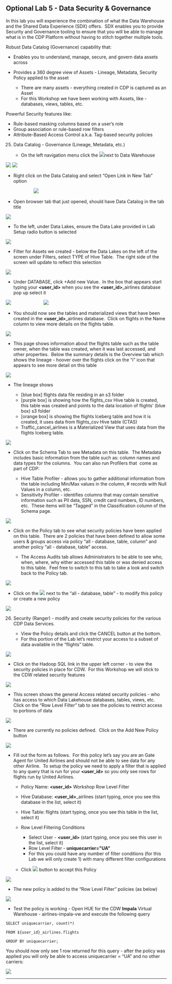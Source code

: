 ## Optional Lab 5 - Data Security & Governance 

In this lab you will experience the combination of what the Data Warehouse and the Shared Data Experience (SDX) offers.  SDX enables you to provide Security and Governance tooling to ensure that you will be able to manage what is in the CDP Platform without having to stitch together multiple tools.

Robust Data Catalog (Governance) capability that:

- Enables you to understand, manage, secure, and govern data assets across

- Provides a 360 degree view of Assets - Lineage, Metadata, Security Policy applied to the asset

  - There are many assets - everything created in CDP is captured as an Asset
  - For this Workshop we have been working with Assets, like - databases, views, tables, etc. 

Powerful Security features like:

- Rule-based masking columns based on a user’s role 
- Group association or rule-based row filters
- Attribute-Based Access Control a.k.a. Tag-based security policies

25. Data Catalog - Governance (Lineage, Metadata, etc.)

    - On the left navigation menu click the ![](images/242.png)next to Data Warehouse

![](images/242.png) ![](images/244.png)

- Right click on the Data Catalog and select “Open Link in New Tab” option

                      ![](images/245.png)

- Open browser tab that just opened, should have Data Catalog in the tab title

![](images/246.png)

- To the left, under Data Lakes, ensure the Data Lake provided in Lab Setup radio button is selected

![](images/247.png)

- Filter for Assets we created - below the Data Lakes on the left of the screen under Filters, select TYPE of Hive Table.  The right side of the screen will update to reflect this selection

![](images/248.png)

- Under DATABASE, click +Add new Value.  In the box that appears start typing your **\<user\_id>** when you see the **\<user\_id>**\_airlines database pop up select it

![](images/249.png)                          ![](images/250.png)

- You should now see the tables and materialized views that have been created in the **\<user\_id>**\_airlines database.  Click on flights in the Name column to view more details on the flights table.

![](images/251.png)

- This page shows information about the flights table such as the table owner, when the table was created, when it was last accessed, and other properties.  Below the summary details is the Overview tab which shows the lineage - hoover over the flights click on the “i” icon that appears to see more detail on this table

![](images/252.png)

- The lineage shows 

  - \[blue box] flights data file residing in an s3 folder
  - \[purple box] is showing how the flights\_csv Hive table is created, this table was created and points to the data location of flights’ (blue box) s3 folder 
  - \[orange box] is showing the flights Iceberg table and how it is created, it uses data from flights\_csv Hive table (CTAS) 
  - Traffic\_cancel\_airlines is a Materialized View that uses data from the flights Iceberg table.

![](images/253.png)

- Click on the Schema Tab to see Metadata on this table.  The Metadata includes basic information from the table such as: column names and data types for the columns.  You can also run Profilers that  come as part of CDP:

  - Hive Table Profiler - allows you to gather additional information from the table including Min/Max values in the column, # records with Null Values in a column, etc.
  - Sensitivity Profiler - identifies columns that may contain sensitive information such as PII data, SSN, credit card numbers, ID numbers, etc.  These items will be “Tagged” in the Classification column of the Schema page.

![](images/254.png)

- Click on the Policy tab to see what security policies have been applied on this table.  There are 2 policies that have been defined to allow some users & groups access via policy “all - database, table, column” and another policy “all - database, table” access.

  - The Access Audits tab allows Administrators to be able to see who, when, where, why either accessed this table or was denied access to this table.  Feel free to switch to this tab to take a look and switch back to the Policy tab.

![](images/255.png)

- Click on the ![](images/256.png) next to the “all - database, table” - to modify this policy or create a new policy

![](images/256.png)

26. Security (Ranger) - modify and create security policies for the various CDP Data Services.

    - View the Policy details and click the CANCEL button at the bottom.
    - For this portion of the Lab let’s restrict your access to a subset of data available in the “flights” table.

![](images/258.png)

- Click on the Hadoop SQL link in the upper left corner - to view the security policies in place for CDW.  For this Workshop we will stick to the CDW related security features

![](images/259.png)

- This screen shows the general Access related security policies - who has access to which Data Lakehouse databases, tables, views, etc.  Click on the “Row Level Filter” tab to see the policies to restrict access to portions of data

![](images/260.png)

- There are currently no policies defined.  Click on the Add New Policy button

![](images/261.png)

- Fill out the form as follows.  For this policy let’s say you are an Gate Agent for United Airlines and should not be able to see data for any other Airline.  To setup the policy we need to apply a filter that is applied to any query that is run for your **\<user\_id>** so you only see rows for flights run by United Airlines.

  - Policy Name: **\<user\_id>** Workshop Row Level Filter

  - Hive Database: **\<user\_id>**\_airlines (start typing, once you see this database in the list, select it)

  - Hive Table: flights (start typing, once you see this table in the list, select it)

  - Row Level Filtering Conditions

    - Select User - **\<user\_id>** (start typing, once you see this user in the list, select it)
    - Row Level Filter - **uniquecarrier="UA"**
    - For this you could have any number of filter conditions (for this Lab we will only create 1) with many different filter configurations

  - Click ![](images/262.png) button to accept this Policy

![](images/263.png)

- The new policy is added to the “Row Level Filter” policies (as below)

![](images/264.png)

- Test the policy is working - Open HUE for the CDW **Impala** Virtual Warehouse - airlines-impala-vw and execute the following query

<!---->

    SELECT uniquecarrier, count(*)

    FROM ${user_id}_airlines.flights

    GROUP BY uniquecarrier;

You should now only see 1 row returned for this query - after the policy was applied you will only be able to access uniquecarrier = “UA” and no other carriers:

![](images/265.png)

***